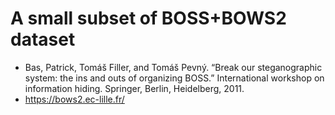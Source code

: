 # A small subset of BOSS+BOWS2 dataset 

- Bas, Patrick, Tomáš Filler, and Tomáš Pevný. “Break our steganographic system: the ins and outs of organizing BOSS.” International workshop on information hiding. Springer, Berlin, Heidelberg, 2011.
- https://bows2.ec-lille.fr/